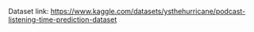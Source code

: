 Dataset link: https://www.kaggle.com/datasets/ysthehurricane/podcast-listening-time-prediction-dataset
